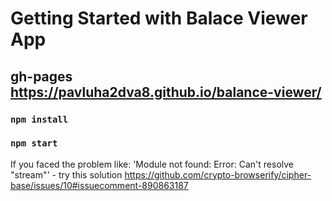 # Getting Started with Balace Viewer App
## gh-pages https://pavluha2dva8.github.io/balance-viewer/

### `npm install`

### `npm start`

If you faced the problem like: 'Module not found: Error: Can't resolve "stream"' - try this solution https://github.com/crypto-browserify/cipher-base/issues/10#issuecomment-890863187
